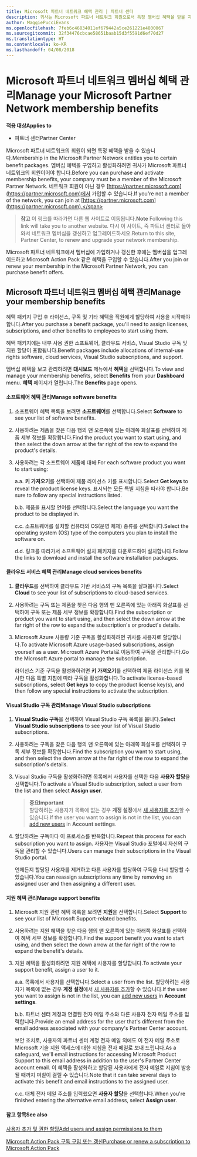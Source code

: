 ```yaml
---
title: Microsoft 파트너 네트워크 혜택 관리 | 파트너 센터
description: 귀사는 Microsoft 파트너 네트워크 회원으로서 특정 멤버십 혜택을 받을 자격이 있습니다. 파트너 센터에서 멤버십 혜택을 활성화하고 관리하는 방법을 설명합니다.
author: MaggiePucciEvans
ms.openlocfilehash: 7feb6c46834011ef679442a5ce261221e4800067
ms.sourcegitcommit: 32f34476cbcae58651baab15d3f5591d6ef70d27
ms.translationtype: HT
ms.contentlocale: ko-KR
ms.lasthandoff: 04/08/2018
---
```

# <a name="manage-your-microsoft-partner-network-membership-benefits"></a><span data-ttu-id="17d20-104">Microsoft 파트너 네트워크 멤버십 혜택 관리</span><span class="sxs-lookup"><span data-stu-id="17d20-104">Manage your Microsoft Partner Network membership benefits</span></span>

**<span data-ttu-id="17d20-105">적용 대상</span><span class="sxs-lookup"><span data-stu-id="17d20-105">Applies to</span></span>**

-  <span data-ttu-id="17d20-106">파트너 센터</span><span class="sxs-lookup"><span data-stu-id="17d20-106">Partner Center</span></span>

<span data-ttu-id="17d20-107">Microsoft 파트너 네트워크의 회원이 되면 특정 혜택을 받을 수 있습니다.</span><span class="sxs-lookup"><span data-stu-id="17d20-107">Membership in the Microsoft Partner Network entitles you to certain benefit packages.</span></span> <span data-ttu-id="17d20-108">멤버십 혜택을 구입하고 활성화하려면 귀사가 Microsoft 파트너 네트워크의 회원이어야 합니다.</span><span class="sxs-lookup"><span data-stu-id="17d20-108">Before you can purchase and activate membership benefits, your company must be a member of the Microsoft Partner Network.</span></span> <span data-ttu-id="17d20-109">네트워크 회원이 아닌 경우 [https://partner.microsoft.com](https://partner.microsoft.com)에서 가입할 수 있습니다.</span><span class="sxs-lookup"><span data-stu-id="17d20-109">If you're not a member of the network, you can join at [https://partner.microsoft.com](https://partner.microsoft.com).</span></span>

><span data-ttu-id="17d20-110">**참고** 이 링크를 따라가면 다른 웹 사이트로 이동됩니다.</span><span class="sxs-lookup"><span data-stu-id="17d20-110">**Note** Following this link will take you to another website.</span></span> <span data-ttu-id="17d20-111">다시 이 사이트, 즉 파트너 센터로 돌아와서 네트워크 멤버십을 갱신하고 업그레이드하세요.</span><span class="sxs-lookup"><span data-stu-id="17d20-111">Return to this site, Partner Center, to renew and upgrade your network membership.</span></span>

<span data-ttu-id="17d20-112">Microsoft 파트너 네트워크에서 멤버십에 가입하거나 갱신한 후에는 멤버십을 업그레이드하고 Microsoft Action Pack 같은 혜택을 구입할 수 있습니다.</span><span class="sxs-lookup"><span data-stu-id="17d20-112">After you join or renew your membership in the Microsoft Partner Network, you can purchase benefit offers.</span></span>


## <a name="manage-your-membership-benefits"></a><span data-ttu-id="17d20-113">Microsoft 파트너 네트워크 멤버십 혜택 관리</span><span class="sxs-lookup"><span data-stu-id="17d20-113">Manage your membership benefits</span></span>

<span data-ttu-id="17d20-114">혜택 패키지 구입 후 라이선스, 구독 및 기타 혜택을 직원에게 할당하여 사용을 시작해야 합니다.</span><span class="sxs-lookup"><span data-stu-id="17d20-114">After you purchase a benefit package, you'll need to assign licenses, subscriptions, and other benefits to employees to start using them.</span></span> 

<span data-ttu-id="17d20-115">혜택 패키지에는 내부 사용 권한 소프트웨어, 클라우드 서비스, Visual Studio 구독 및 지원 할당이 포함됩니다.</span><span class="sxs-lookup"><span data-stu-id="17d20-115">Benefit packages include allocations of internal-use rights software, cloud services, Visual Studio subscriptions, and support.</span></span> 

<span data-ttu-id="17d20-116">멤버십 혜택을 보고 관리하려면 **대시보드** 메뉴에서 **혜택**을 선택합니다.</span><span class="sxs-lookup"><span data-stu-id="17d20-116">To view and manage your membership benefits, select **Benefits** from your **Dashboard** menu.</span></span> <span data-ttu-id="17d20-117">**혜택** 페이지가 열립니다.</span><span class="sxs-lookup"><span data-stu-id="17d20-117">The **Benefits** page opens.</span></span> 

#### <a name="manage-software-benefits"></a><span data-ttu-id="17d20-118">소프트웨어 혜택 관리</span><span class="sxs-lookup"><span data-stu-id="17d20-118">Manage software benefits</span></span>

1.  <span data-ttu-id="17d20-119">소프트웨어 혜택 목록을 보려면 **소프트웨어**를 선택합니다.</span><span class="sxs-lookup"><span data-stu-id="17d20-119">Select **Software** to see your list of software benefits.</span></span> 

2.  <span data-ttu-id="17d20-120">사용하려는 제품을 찾은 다음 행의 맨 오른쪽에 있는 아래쪽 화살표를 선택하여 제품 세부 정보를 확장합니다.</span><span class="sxs-lookup"><span data-stu-id="17d20-120">Find the product you want to start using, and then select the down arrow at the far right of the row to expand the product's details.</span></span> 

3. <span data-ttu-id="17d20-121">사용하려는 각 소프트웨어 제품에 대해:</span><span class="sxs-lookup"><span data-stu-id="17d20-121">For each software product you want to start using:</span></span>

    <span data-ttu-id="17d20-122">a.</span><span class="sxs-lookup"><span data-stu-id="17d20-122">a.</span></span> <span data-ttu-id="17d20-123">**키 가져오기**를 선택하여 제품 라이선스 키를 표시합니다.</span><span class="sxs-lookup"><span data-stu-id="17d20-123">Select **Get keys** to reveal the product license keys.</span></span> <span data-ttu-id="17d20-124">표시되는 모든 특별 지침을 따라야 합니다.</span><span class="sxs-lookup"><span data-stu-id="17d20-124">Be sure to follow any special instructions listed.</span></span>

    <span data-ttu-id="17d20-125">b.</span><span class="sxs-lookup"><span data-stu-id="17d20-125">b.</span></span> <span data-ttu-id="17d20-126">제품을 표시할 언어를 선택합니다.</span><span class="sxs-lookup"><span data-stu-id="17d20-126">Select the language you want the product to be displayed in.</span></span>

    <span data-ttu-id="17d20-127">c.</span><span class="sxs-lookup"><span data-stu-id="17d20-127">c.</span></span> <span data-ttu-id="17d20-128">소프트웨어를 설치할 컴퓨터의 OS(운영 체제) 종류를 선택합니다.</span><span class="sxs-lookup"><span data-stu-id="17d20-128">Select the operating system (OS) type of the computers you plan to install the software on.</span></span>

    <span data-ttu-id="17d20-129">d.</span><span class="sxs-lookup"><span data-stu-id="17d20-129">d.</span></span> <span data-ttu-id="17d20-130">링크를 따라가서 소프트웨어 설치 패키지를 다운로드하여 설치합니다.</span><span class="sxs-lookup"><span data-stu-id="17d20-130">Follow the links to download and install the software installation packages.</span></span>


#### <a name="manage-cloud-services-benefits"></a><span data-ttu-id="17d20-131">클라우드 서비스 혜택 관리</span><span class="sxs-lookup"><span data-stu-id="17d20-131">Manage cloud services benefits</span></span>

1. <span data-ttu-id="17d20-132">**클라우드**를 선택하여 클라우드 기반 서비스의 구독 목록을 살펴봅니다.</span><span class="sxs-lookup"><span data-stu-id="17d20-132">Select **Cloud** to see your list of subscriptions to cloud-based services.</span></span>

2. <span data-ttu-id="17d20-133">사용하려는 구독 또는 제품을 찾은 다음 행의 맨 오른쪽에 있는 아래쪽 화살표를 선택하여 구독 또는 제품 세부 정보를 확장합니다.</span><span class="sxs-lookup"><span data-stu-id="17d20-133">Find the subscription or product you want to start using, and then select the down arrow at the far right of the row to expand the subscription's or product's details.</span></span> 

3. <span data-ttu-id="17d20-134">Microsoft Azure 사용량 기준 구독을 활성화하려면 귀사를 사용자로 할당합니다.</span><span class="sxs-lookup"><span data-stu-id="17d20-134">To activate Microsoft Azure usage-based subscriptions, assign yourself as a user.</span></span> <span data-ttu-id="17d20-135">Microsoft Azure Portal로 이동하여 구독을 관리합니다.</span><span class="sxs-lookup"><span data-stu-id="17d20-135">Go the Microsoft Azure portal to manage the subscription.</span></span>

    <span data-ttu-id="17d20-136">라이선스 기준 구독을 활성화하려면 **키 가져오기**를 선택하여 제품 라이선스 키를 복사한 다음 특별 지침에 따라 구독을 활성화합니다.</span><span class="sxs-lookup"><span data-stu-id="17d20-136">To activate license-based subscriptions, select **Get keys** to copy the product license key(s), and then follow any special instructions to activate the subscription.</span></span>  


#### <a name="manage-visual-studio-subscriptions"></a><span data-ttu-id="17d20-137">Visual Studio 구독 관리</span><span class="sxs-lookup"><span data-stu-id="17d20-137">Manage Visual Studio subscriptions</span></span>

1. <span data-ttu-id="17d20-138">**Visual Studio 구독**을 선택하여 Visual Studio 구독 목록을 봅니다.</span><span class="sxs-lookup"><span data-stu-id="17d20-138">Select **Visual Studio subscriptions** to see your list of Visual Studio subscriptions.</span></span> 

2. <span data-ttu-id="17d20-139">사용하려는 구독을 찾은 다음 행의 맨 오른쪽에 있는 아래쪽 화살표를 선택하여 구독 세부 정보를 확장합니다.</span><span class="sxs-lookup"><span data-stu-id="17d20-139">Find the subscription you want to start using, and then select the down arrow at the far right of the row to expand the subscription's details.</span></span> 

3. <span data-ttu-id="17d20-140">Visual Studio 구독을 활성화하려면 목록에서 사용자를 선택한 다음 **사용자 할당**을 선택합니다.</span><span class="sxs-lookup"><span data-stu-id="17d20-140">To activate a Visual Studio subscription, select a user from the list and then select **Assign user**.</span></span> 

    >**<span data-ttu-id="17d20-141">중요</span><span class="sxs-lookup"><span data-stu-id="17d20-141">Important</span></span>**<br>
<span data-ttu-id="17d20-142">할당하려는 사용자가 목록에 없는 경우 **계정 설정**에서 [새 사용자를 추가](create-user-accounts-and-set-permissions.md)할 수 있습니다.</span><span class="sxs-lookup"><span data-stu-id="17d20-142">If the user you want to assign is not in the list, you can [add new users](create-user-accounts-and-set-permissions.md) in **Account settings**.</span></span>

3. <span data-ttu-id="17d20-143">할당하려는 구독마다 이 프로세스를 반복합니다.</span><span class="sxs-lookup"><span data-stu-id="17d20-143">Repeat this process for each subscription you want to assign.</span></span> <span data-ttu-id="17d20-144">사용자는 Visual Studio 포털에서 자신의 구독을 관리할 수 있습니다.</span><span class="sxs-lookup"><span data-stu-id="17d20-144">Users can manage their subscriptions in the Visual Studio portal.</span></span> 

    <span data-ttu-id="17d20-145">언제든지 할당된 사용자를 제거하고 다른 사용자를 할당하여 구독을 다시 할당할 수 있습니다.</span><span class="sxs-lookup"><span data-stu-id="17d20-145">You can reassign subscriptions any time by removing an assigned user and then assigning a different user.</span></span> 


#### <a name="manage-support-benefits"></a><span data-ttu-id="17d20-146">지원 혜택 관리</span><span class="sxs-lookup"><span data-stu-id="17d20-146">Manage support benefits</span></span>

1. <span data-ttu-id="17d20-147">Microsoft 지원 관련 혜택 목록을 보려면 **지원**을 선택합니다.</span><span class="sxs-lookup"><span data-stu-id="17d20-147">Select **Support** to see your list of Microsoft Support-related benefits.</span></span> 

2. <span data-ttu-id="17d20-148">사용하려는 지원 혜택을 찾은 다음 행의 맨 오른쪽에 있는 아래쪽 화살표를 선택하여 혜택 세부 정보를 확장합니다.</span><span class="sxs-lookup"><span data-stu-id="17d20-148">Find the support benefit you want to start using, and then select the down arrow at the far right of the row to expand the benefit's details.</span></span> 

3. <span data-ttu-id="17d20-149">지원 혜택을 활성화하려면 지원 혜택에 사용자를 할당합니다.</span><span class="sxs-lookup"><span data-stu-id="17d20-149">To activate your support benefit, assign a user to it.</span></span> 
   
    <span data-ttu-id="17d20-150">a.</span><span class="sxs-lookup"><span data-stu-id="17d20-150">a.</span></span>  <span data-ttu-id="17d20-151">목록에서 사용자를 선택합니다.</span><span class="sxs-lookup"><span data-stu-id="17d20-151">Select a user from the list.</span></span> <span data-ttu-id="17d20-152">할당하려는 사용자가 목록에 없는 경우 **계정 설정**에서 [새 사용자를 추가](create-user-accounts-and-set-permissions.md)할 수 있습니다.</span><span class="sxs-lookup"><span data-stu-id="17d20-152">If the user you want to assign is not in the list, you can [add new users](create-user-accounts-and-set-permissions.md) in **Account settings**.</span></span>

    <span data-ttu-id="17d20-153">b.</span><span class="sxs-lookup"><span data-stu-id="17d20-153">b.</span></span>  <span data-ttu-id="17d20-154">파트너 센터 계정과 연결된 전자 메일 주소와 다른 사용자 전자 메일 주소를 입력합니다.</span><span class="sxs-lookup"><span data-stu-id="17d20-154">Provide an email address for the user that's different from the email address associated with your company's Partner Center account.</span></span> 
    
    <span data-ttu-id="17d20-155">보안 조치로, 사용자의 파트너 센터 계정 전자 메일 외에도 이 전자 메일 주소로 Microsoft 기술 지원 액세스에 대한 지침을 전자 메일로 보내 드립니다.</span><span class="sxs-lookup"><span data-stu-id="17d20-155">As a safeguard, we'll email instructions for accessing Microsoft Product Support to this email address in addition to the user's Partner Center account email.</span></span> <span data-ttu-id="17d20-156">이 혜택을 활성화하고 할당된 사용자에게 전자 메일로 지침이 발송될 때까지 며칠이 걸릴 수 있습니다.</span><span class="sxs-lookup"><span data-stu-id="17d20-156">Note that it can take several days to activate this benefit and email instructions to the assigned user.</span></span>    
    
    <span data-ttu-id="17d20-157">c.</span><span class="sxs-lookup"><span data-stu-id="17d20-157">c.</span></span>  <span data-ttu-id="17d20-158">대체 전자 메일 주소를 입력했으면 **사용자 할당**을 선택합니다.</span><span class="sxs-lookup"><span data-stu-id="17d20-158">When you're finished entering the alternative email address, select **Assign user**.</span></span> 


#### <a name="see-also"></a><span data-ttu-id="17d20-159">참고 항목</span><span class="sxs-lookup"><span data-stu-id="17d20-159">See also</span></span>

[<span data-ttu-id="17d20-160">사용자 추가 및 권한 할당</span><span class="sxs-lookup"><span data-stu-id="17d20-160">Add users and assign permissions to them</span></span>](create-user-accounts-and-set-permissions.md)

[<span data-ttu-id="17d20-161">Microsoft Action Pack 구독 구입 또는 갱신</span><span class="sxs-lookup"><span data-stu-id="17d20-161">Purchase or renew a subscription to Microsoft Action Pack</span></span>](mpn-get-action-pack.md)


